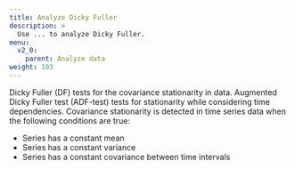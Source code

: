 ```yaml
---
title: Analyze Dicky Fuller
description: >
  Use ... to analyze Dicky Fuller.
menu:
  v2_0:
    parent: Analyze data
weight: 103
---
```


Dicky Fuller (DF) tests for the covariance stationarity in data. Augmented Dicky Fuller test (ADF-test) tests for stationarity while considering time dependencies. Covariance stationarity is detected in time series data when the following conditions are true:

- Series has a constant mean
- Series has a constant variance
- Series has a constant covariance between time intervals